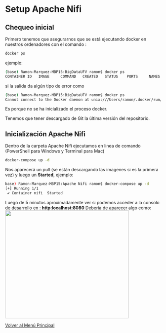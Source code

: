 # Setup Apache Nifi

## Chequeo inicial
Primero tenemos que asegurarnos que se está ejecutando docker en nuestros ordenadores con el comando :
```bash
docker ps
```
ejemplo:
```bash
(base) Ramon-Marquez-MBP15:BigDataUFV ramon$ docker ps
CONTAINER ID   IMAGE     COMMAND   CREATED   STATUS    PORTS     NAMES
```
si la salida da algún tipo de error como 
```bash
(base) Ramon-Marquez-MBP15:BigDataUFV ramon$ docker ps
Cannot connect to the Docker daemon at unix:///Users/ramon/.docker/run/docker.sock. Is the docker daemon running?
```
Es porque no se ha inicializado el proceso docker.

Tenemos que tener descargado de Git la última versión del repositorio.

## Inicialización Apache Nifi

Dentro de la carpeta Apache Nifi ejecutamos en linea de comando (PowerShell para Windows y Terminal para Mac)
```bash
docker-compose up -d
```
Nos aparecerá un pull (se están descargando las imagenes si es la primera vez) y luego un **Started**, ejemplo:
```bash
base) Ramon-Marquez-MBP15:Apache Nifi ramon$ docker-compose up -d
[+] Running 1/1
 ✔ Container nifi  Started                                                 3.1s 
 ```
Luego de 5 minutos aproximadamente ver si podemos acceder a la consolo de desarrollo en : **http:localhost:8080**
Debería de aparecer algo como:
<img src="img/nifihomepage.png" width="400" height="350">

[Volver al Menú Principal](https://github.com/jr-marquez/BigData_UFV/blob/main/README.md#apache-nifi)